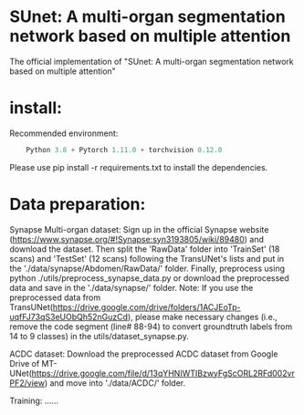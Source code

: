 # SUnet: A multi-organ segmentation network based on multiple attention

The official implementation of "SUnet: A multi-organ segmentation network based on multiple attention"

# install:

Recommended environment:

```python
    Python 3.8 + Pytorch 1.11.0 + torchvision 0.12.0
```
Please use pip install -r requirements.txt to install the dependencies.

# Data preparation:
Synapse Multi-organ dataset: Sign up in the official Synapse website (https://www.synapse.org/#!Synapse:syn3193805/wiki/89480) and download the dataset. Then split the 'RawData' folder into 'TrainSet' (18 scans) and 'TestSet' (12 scans) following the TransUNet's lists and put in the './data/synapse/Abdomen/RawData/' folder. Finally, preprocess using python ./utils/preprocess_synapse_data.py or download the preprocessed data and save in the './data/synapse/' folder. Note: If you use the preprocessed data from TransUNet(https://drive.google.com/drive/folders/1ACJEoTp-uqfFJ73qS3eUObQh52nGuzCd), please make necessary changes (i.e., remove the code segment (line# 88-94) to convert groundtruth labels from 14 to 9 classes) in the utils/dataset_synapse.py.

ACDC dataset: Download the preprocessed ACDC dataset from Google Drive of MT-UNet(https://drive.google.com/file/d/13qYHNIWTIBzwyFgScORL2RFd002vrPF2/view) and move into './data/ACDC/' folder.

Training:
......
